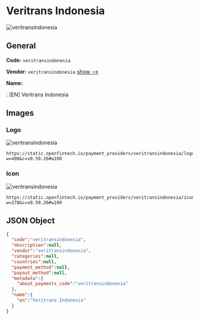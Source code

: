 
# Veritrans Indonesia 
![veritransindonesia](https://static.openfintech.io/payment_providers/veritransindonesia/logo.svg?w=400&c=v0.59.26#w100)  

## General 
 
**Code:** `veritransindonesia` 
 
**Vendor:** `veritransindonesia` [show -->](/vendors/veritransindonesia/) 
 
**Name:** 
 
:	[EN] Veritrans Indonesia 
 

## Images 

### Logo 
 
![veritransindonesia](https://static.openfintech.io/payment_providers/veritransindonesia/logo.svg?w=400&c=v0.59.26#w100)  

```
https://static.openfintech.io/payment_providers/veritransindonesia/logo.svg?w=400&c=v0.59.26#w100
```  

### Icon 
 
![veritransindonesia](https://static.openfintech.io/payment_providers/veritransindonesia/icon.svg?w=278&c=v0.59.26#w100)  

```
https://static.openfintech.io/payment_providers/veritransindonesia/icon.svg?w=278&c=v0.59.26#w100
```  

## JSON Object 

```json
{
  "code":"veritransindonesia",
  "description":null,
  "vendor":"veritransindonesia",
  "categories":null,
  "countries":null,
  "payment_method":null,
  "payout_method":null,
  "metadata":{
    "about_payments_code":"veritransindonesia"
  },
  "name":{
    "en":"Veritrans Indonesia"
  }
}
```  
